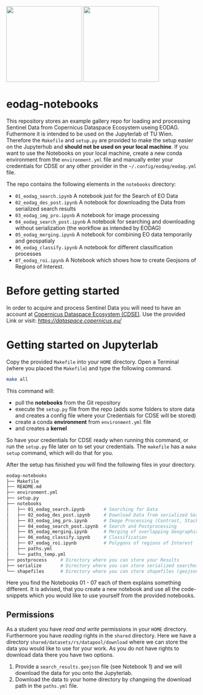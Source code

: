 <img src ="https://eodag.readthedocs.io/en/latest/_static/eodag_bycs.png" width=200>

<img src="https://dataspace.copernicus.eu/sites/default/files/styles/opengraph/public/media/images/2023-03/og_share.png?itok%253DzjtW85Fb" width="200">

# eodag-notebooks

This repository stores an example gallery repo for loading and processing Sentinel Data from Copernicus Dataspace Ecosystem useing EODAG. Futhermore it is intended to be used on the Jupyterlab of TU Wien. Therefore the `Makefile` and `setup.py` are provided to make the setup easier on the Jupyterhub and **should not be used on your local machine**. If you want to use the Notebooks on your local machine, create a new conda environment from the `environment.yml` file and manually enter your credentials for CDSE or any other provider in the `~/.config/eodag/eodag.yml` file.

The repo contains the following elements in the ``notebooks`` directory:

- `01_eodag_search.ipynb` A notebook just for the Search of EO Data 
- `02_eodag_des_post.ipynb` A notebook for downloading the Data from serialized search results 
- `03_eodag_img_pro.ipynb` A notebook for image processing 
- `04_eodag_search_post.ipynb` A notebook for searching and downloading without serialization (the workflow as intended by EODAG)
- `05_eodag_merging.ipynb` A notebook for combining EO data temporarily and geospatialy 
- `06_eodag_classify.ipynb` A notebook for different classification processes 
- `07_eodag_roi.ipynb` A Notebook which shows how to create Geojsons of Regions of Interest.

# Before getting started
In order to acquire and process Sentinel Data you will need to have an account at [Copernicus Dataspace Ecosystem (CDSE)](https://identity.dataspace.copernicus.eu/auth/realms/CDSE/protocol/openid-connect/auth?client_id=cdse-public&response_type=code&scope=openid&redirect_uri=https%3A//dataspace.copernicus.eu/account/confirmed/1). Use the provided Link or visit: *https://dataspace.copernicus.eu/*

# Getting started on Jupyterlab
Copy the provided `Makefile` into your `HOME` directory. Open a Terminal (where you placed the `Makefile`) and type the following command.

```bash
make all
```
This command will:

- pull the **notebooks** from the Git repository
- execute the ``setup.py`` file from the repo (adds some folders to store data and creates a config file where your Credentials for CDSE will be stored)
- create a conda **environment** from ``environment.yml`` file
- and creates a **kernel**

So have your credentials for CDSE ready when running this command, or run the `setup.py` file later on to set your credentials. The ``makefile`` has a `make setup` command, which will do that for you.

After the setup has finished you will find the following files in your directory.

```sh
eodag-notebooks
├── Makefile
├── README.md
├── environment.yml
├── setup.py
├── notebooks
│   ├── 01_eodag_search.ipynb       # Searching for Data
│   ├── 02_eodag_des_post.ipynb     # Download Data from serialized Search
│   ├── 03_eodag_img_pro.ipynb      # Image Processing (Contrast, Stacking,...)
│   ├── 04_eodag_search_post.ipynb  # Search and Postprocessing
│   ├── 05_eodag_merging.ipynb      # Merging of overlapping Geographical extents
│   ├── 06_eodag_classify.ipynb     # Classification
│   ├── 07_eodag_roi.ipynb          # Polygons of regions of Interest
│   ├── paths.yml
│   └── paths_temp.yml
├── postprocess     # Directory where you can store your Results
├── serialize       # Directory where you can store serialized searches
└── shapefiles      # Directory where you can store shapefiles (geojson)
```
Here you find the Notebooks 01 - 07 each of them explains something different. 
It is advised, that you create a new notebook and use all the code-snippets which you would like to use yourself from the provided notebooks.

## Permissions 
As a student you have *read and write* permissions in your `HOME` directory. Furthermore you have *reading* rights in the `shared` directory. Here we have a directory
`shared/datasets/rs/datapool/download` where we can store the data you would like to use for your work. As you do not have rights to download data there you have two options.

1. Provide a `search_results.geojson` file (see Notebook 1) and we will download the data for you onto the Jupyterlab.
2. Download the data to your home directory by changeing the download path in the `paths.yml` file.